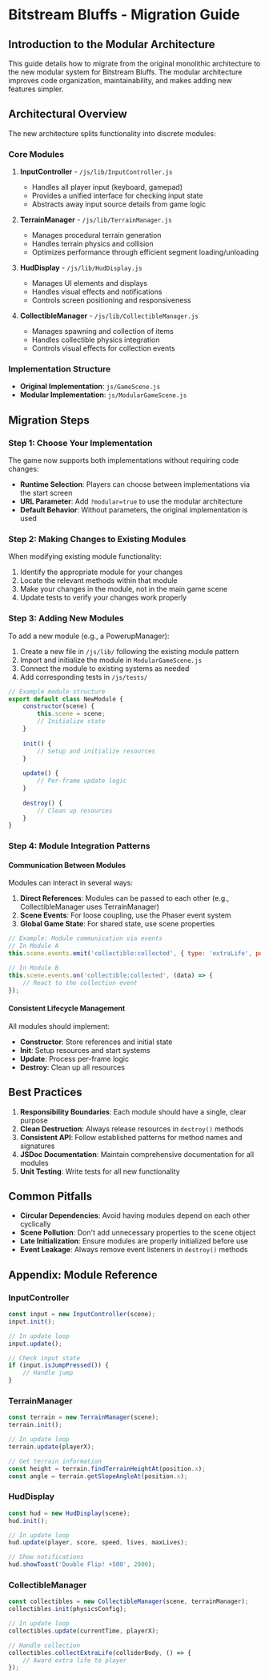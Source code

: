 # Bitstream Bluffs - Migration Guide

## Introduction to the Modular Architecture

This guide details how to migrate from the original monolithic architecture to the new modular system for Bitstream Bluffs. The modular architecture improves code organization, maintainability, and makes adding new features simpler.

## Architectural Overview

The new architecture splits functionality into discrete modules:

### Core Modules

1. **InputController** - `/js/lib/InputController.js`
   - Handles all player input (keyboard, gamepad)
   - Provides a unified interface for checking input state
   - Abstracts away input source details from game logic

2. **TerrainManager** - `/js/lib/TerrainManager.js`
   - Manages procedural terrain generation
   - Handles terrain physics and collision
   - Optimizes performance through efficient segment loading/unloading

3. **HudDisplay** - `/js/lib/HudDisplay.js`
   - Manages UI elements and displays
   - Handles visual effects and notifications
   - Controls screen positioning and responsiveness

4. **CollectibleManager** - `/js/lib/CollectibleManager.js`
   - Manages spawning and collection of items
   - Handles collectible physics integration
   - Controls visual effects for collection events

### Implementation Structure

- **Original Implementation**: `js/GameScene.js`
- **Modular Implementation**: `js/ModularGameScene.js`

## Migration Steps

### Step 1: Choose Your Implementation

The game now supports both implementations without requiring code changes:

- **Runtime Selection**: Players can choose between implementations via the start screen
- **URL Parameter**: Add `?modular=true` to use the modular architecture
- **Default Behavior**: Without parameters, the original implementation is used

### Step 2: Making Changes to Existing Modules

When modifying existing module functionality:

1. Identify the appropriate module for your changes
2. Locate the relevant methods within that module
3. Make your changes in the module, not in the main game scene
4. Update tests to verify your changes work properly

### Step 3: Adding New Modules

To add a new module (e.g., a PowerupManager):

1. Create a new file in `/js/lib/` following the existing module pattern
2. Import and initialize the module in `ModularGameScene.js`
3. Connect the module to existing systems as needed
4. Add corresponding tests in `/js/tests/`

```javascript
// Example module structure
export default class NewModule {
    constructor(scene) {
        this.scene = scene;
        // Initialize state
    }
    
    init() {
        // Setup and initialize resources
    }
    
    update() {
        // Per-frame update logic
    }
    
    destroy() {
        // Clean up resources
    }
}
```

### Step 4: Module Integration Patterns

#### Communication Between Modules

Modules can interact in several ways:

1. **Direct References**: Modules can be passed to each other (e.g., CollectibleManager uses TerrainManager)
2. **Scene Events**: For loose coupling, use the Phaser event system
3. **Global Game State**: For shared state, use scene properties

```javascript
// Example: Module communication via events
// In Module A
this.scene.events.emit('collectible:collected', { type: 'extraLife', position: { x, y } });

// In Module B
this.scene.events.on('collectible:collected', (data) => {
    // React to the collection event
});
```

#### Consistent Lifecycle Management

All modules should implement:

- **Constructor**: Store references and initial state
- **Init**: Setup resources and start systems
- **Update**: Process per-frame logic
- **Destroy**: Clean up all resources

## Best Practices

1. **Responsibility Boundaries**: Each module should have a single, clear purpose
2. **Clean Destruction**: Always release resources in `destroy()` methods
3. **Consistent API**: Follow established patterns for method names and signatures
4. **JSDoc Documentation**: Maintain comprehensive documentation for all modules
5. **Unit Testing**: Write tests for all new functionality

## Common Pitfalls

- **Circular Dependencies**: Avoid having modules depend on each other cyclically
- **Scene Pollution**: Don't add unnecessary properties to the scene object
- **Late Initialization**: Ensure modules are properly initialized before use
- **Event Leakage**: Always remove event listeners in `destroy()` methods

## Appendix: Module Reference

### InputController

```javascript
const input = new InputController(scene);
input.init();

// In update loop
input.update();

// Check input state
if (input.isJumpPressed()) {
    // Handle jump
}
```

### TerrainManager

```javascript
const terrain = new TerrainManager(scene);
terrain.init();

// In update loop
terrain.update(playerX);

// Get terrain information
const height = terrain.findTerrainHeightAt(position.x);
const angle = terrain.getSlopeAngleAt(position.x);
```

### HudDisplay

```javascript
const hud = new HudDisplay(scene);
hud.init();

// In update loop
hud.update(player, score, speed, lives, maxLives);

// Show notifications
hud.showToast('Double Flip! +500', 2000);
```

### CollectibleManager

```javascript
const collectibles = new CollectibleManager(scene, terrainManager);
collectibles.init(physicsConfig);

// In update loop
collectibles.update(currentTime, playerX);

// Handle collection
collectibles.collectExtraLife(colliderBody, () => {
    // Award extra life to player
});
```
